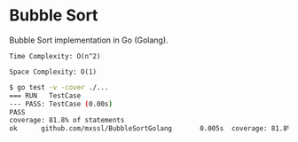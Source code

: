 # Bubble Sort

Bubble Sort implementation in Go (Golang).

`Time Complexity: O(n^2)`

`Space Complexity: O(1)`

```Bash
$ go test -v -cover ./...
=== RUN   TestCase
--- PASS: TestCase (0.00s)
PASS
coverage: 81.8% of statements
ok      github.com/mxssl/BubbleSortGolang       0.005s  coverage: 81.8% of statements
```
